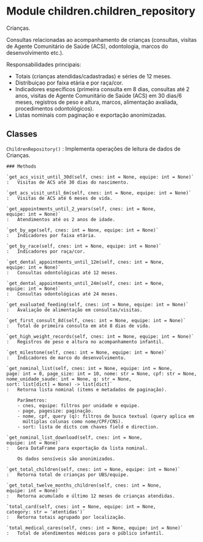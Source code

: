 Module children.children_repository
===================================
Crianças.

Consultas relacionadas ao acompanhamento de crianças
(consultas, visitas de Agente Comunitário de Saúde (ACS), odontologia, marcos do desenvolvimento
etc.).

Responsabilidades principais:
- Totais (crianças atendidas/cadastradas) e séries de 12 meses.
- Distribuiçao por faixa etária e por raça/cor.
- Indicadores específicos (primeira consulta em 8 dias, consultas até 2 anos,
  visitas de Agente Comunitário de Saúde (ACS) em 30 dias/6 meses, registros de peso e altura, marcos, alimentação
  avaliada, procedimentos odontológicos).
- Listas nominais com paginação e exportação anonimizadas.

Classes
-------

`ChildrenRepository()`
:   Implementa operações de leitura de dados de Crianças.

    ### Methods

    `get_acs_visit_until_30d(self, cnes: int = None, equipe: int = None)`
    :   Visitas de ACS até 30 dias do nascimento.

    `get_acs_visit_until_6m(self, cnes: int = None, equipe: int = None)`
    :   Visitas de ACS até 6 meses de vida.

    `get_appointments_until_2_years(self, cnes: int = None, equipe: int = None)`
    :   Atendimentos até os 2 anos de idade.

    `get_by_age(self, cnes: int = None, equipe: int = None)`
    :   Indicadores por faixa etária.

    `get_by_race(self, cnes: int = None, equipe: int = None)`
    :   Indicadores por raça/cor.

    `get_dental_appointments_until_12m(self, cnes: int = None, equipe: int = None)`
    :   Consultas odontológicas até 12 meses.

    `get_dental_appointments_until_24m(self, cnes: int = None, equipe: int = None)`
    :   Consultas odontológicas até 24 meses.

    `get_evaluated_feeding(self, cnes: int = None, equipe: int = None)`
    :   Avaliação de alimentação em consultas/visitas.

    `get_first_consult_8d(self, cnes: int = None, equipe: int = None)`
    :   Total de primeira consulta em até 8 dias de vida.

    `get_high_weight_records(self, cnes: int = None, equipe: int = None)`
    :   Registros de peso e altura no acompanhamento infantil.

    `get_milestone(self, cnes: int = None, equipe: int = None)`
    :   Indicadores de marco do desenvolvimento.

    `get_nominal_list(self, cnes: int = None, equipe: int = None, page: int = 0, page_size: int = 10, nome: str = None, cpf: str = None, nome_unidade_saude: int = None, q: str = None, sort: list[dict] = None) ‑> list[dict]`
    :   Retorna lista nominal (items e metadados de paginação).
        
        Parâmetros:
        - cnes, equipe: filtros por unidade e equipe.
        - page, pagesize: paginação.
        - nome, cpf, query (q): filtros de busca textual (query aplica em
          múltiplas colunas como nome/CPF/CNS).
        - sort: lista de dicts com chaves field e direction.

    `get_nominal_list_download(self, cnes: int = None, equipe: int = None)`
    :   Gera DataFrame para exportação da lista nominal.
        
        Os dados sensíveis são anonimizados.

    `get_total_children(self, cnes: int = None, equipe: int = None)`
    :   Retorna total de crianças por UBS/equipe.

    `get_total_twelve_months_children(self, cnes: int = None, equipe: int = None)`
    :   Retorna acumulado e último 12 meses de crianças atendidas.

    `total_card(self, cnes: int = None, equipe: int = None, category: str = 'atentidas')`
    :   Retorna totais agrupado por localização.

    `total_medical_cares(self, cnes: int = None, equipe: int = None)`
    :   Total de atendimentos médicos para o público infantil.